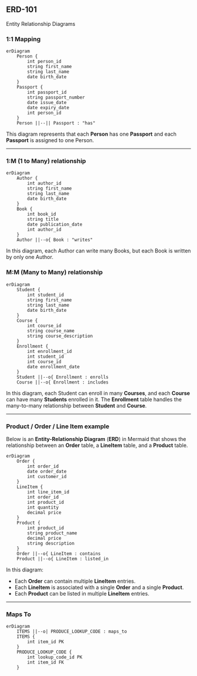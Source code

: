 ## ERD-101

Entity Relationship Diagrams

### 1:1 Mapping

```mermaid
erDiagram
    Person {
        int person_id
        string first_name
        string last_name
        date birth_date
    }
    Passport {
        int passport_id
        string passport_number
        date issue_date
        date expiry_date
        int person_id
    }
    Person ||--|| Passport : "has"
```

This diagram represents that each **Person** has one **Passport** and each **Passport** is assigned to one Person.

* * *

### 1:M (1 to Many) relationship

```mermaid
erDiagram
    Author {
        int author_id
        string first_name
        string last_name
        date birth_date
    }
    Book {
        int book_id
        string title
        date publication_date
        int author_id
    }
    Author ||--o{ Book : "writes"
```

In this diagram, each Author can write many Books, but each Book is written by only one Author.

### M:M (Many to Many) relationship

```mermaid
erDiagram
    Student {
        int student_id
        string first_name
        string last_name
        date birth_date
    }
    Course {
        int course_id
        string course_name
        string course_description
    }
    Enrollment {
        int enrollment_id
        int student_id
        int course_id
        date enrollment_date
    }
    Student ||--o{ Enrollment : enrolls
    Course ||--o{ Enrollment : includes
```

In this diagram, each Student can enroll in many **Courses**, and each **Course** can have many **Students** enrolled in it. The **Enrollment** table handles the many-to-many relationship between **Student** and **Course**.

* * *

### Product / Order / Line Item example

Below is an **Entity-Relationship Diagram** (**ERD**) in Mermaid that shows the relationship between an **Order** table, a **LineItem** table, and a **Product** table.

```mermaid
erDiagram
    Order {
        int order_id
        date order_date
        int customer_id
    }
    LineItem {
        int line_item_id
        int order_id
        int product_id
        int quantity
        decimal price
    }
    Product {
        int product_id
        string product_name
        decimal price
        string description
    }
    Order ||--o{ LineItem : contains
    Product ||--o{ LineItem : listed_in
```

In this diagram:

* Each **Order** can contain multiple **LineItem** entries.
* Each **LineItem** is associated with a single **Order** and a single **Product**.
* Each **Product** can be listed in multiple **LineItem** entries.

* * *

### Maps To

```mermaid
erDiagram
    ITEMS ||--o| PRODUCE_LOOKUP_CODE : maps_to
    ITEMS {
        int item_id PK
    }
    PRODUCE_LOOKUP_CODE {
        int lookup_code_id PK
        int item_id FK
    }
```